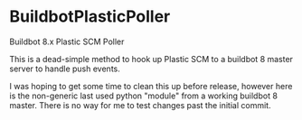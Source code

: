 # BuildbotPlasticPoller
Buildbot 8.x Plastic SCM Poller

This is a dead-simple method to hook up Plastic SCM to a buildbot 8 master server to handle push events.

I was hoping to get some time to clean this up before release, however here is the non-generic last used python "module" from a working buildbot 8 master.  There is no way for me to test changes past the initial commit.
